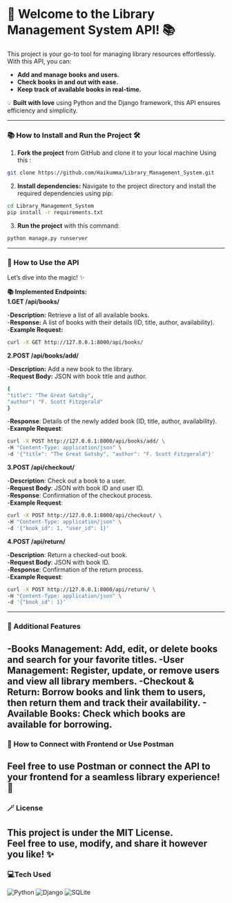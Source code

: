 # 🌸 Welcome to the Library Management System API! 📚

This project is your go-to tool for managing library resources effortlessly. With this API, you can:

- **Add and manage books and users.**
- **Check books in and out with ease.**
- **Keep track of available books in real-time.**

💡 **Built with love** using Python and the Django framework, this API ensures efficiency and simplicity. 

---

### **📚 How to Install and Run the Project 🛠️**

1. **Fork the project** from GitHub and clone it to your local machine Using this :
```bash
git clone https://github.com/Haikumma/Library_Management_System.git
```
   
2. **Install dependencies:** Navigate to the project directory and install the required dependencies using pip:
```bash 
cd Library_Management_System
pip install -r requirements.txt
```

3. **Run the project** with this command:
```bash
python manage.py runserver
```

---
### **💖 How to Use the API**

Let’s dive into the magic! ✨

 **📚 Implemented Endpoints:**<br/>
**1.GET /api/books/**
  
  -**Description:** Retrieve a list of all available books.<br/>
  -**Response:** A list of books with their details (ID, title, author, availability).<br/>
  -**Example Request:**
  
  ```bash
  curl -X GET http://127.0.0.1:8000/api/books/
  ```
**2.POST /api/books/add/**

  -**Description:** Add a new book to the library.<br/>
  -**Request Body:** JSON with book title and author.
  ```bash
  {
  "title": "The Great Gatsby",
  "author": "F. Scott Fitzgerald"
  }
```
  -**Response**: Details of the newly added book (ID, title, author, availability).<br/>
  -**Example Request**:
  ```bash
  curl -X POST http://127.0.0.1:8000/api/books/add/ \
-H "Content-Type: application/json" \
-d '{"title": "The Great Gatsby", "author": "F. Scott Fitzgerald"}'
```
**3.POST /api/checkout/**

  -**Description**: Check out a book to a user.<br/>
  -**Request Body**: JSON with book ID and user ID.<br/>
  -**Response**: Confirmation of the checkout process.<br/>
  -**Example Request**:
  
  ```bash
  curl -X POST http://127.0.0.1:8000/api/checkout/ \
-H "Content-Type: application/json" \
-d '{"book_id": 1, "user_id": 1}'
```
**4.POST /api/return/**

  -**Description**: Return a checked-out book.<br/>
  -**Request Body**: JSON with book ID.<br/>
  -**Response**: Confirmation of the return process.<br/>
  -**Example Request**:

  ```bash 
  curl -X POST http://127.0.0.1:8000/api/return/ \
-H "Content-Type: application/json" \
-d '{"book_id": 1}'
```
---
### **🌸 Additional Features**
  -**Books Management**: Add, edit, or delete books and search for your favorite titles.
  -**User Management**: Register, update, or remove users and view all library members.
  -**Checkout & Return**: Borrow books and link them to users, then return them and track their availability.
  -**Available Books**: Check which books are available for borrowing.
---
### **💖 How to Connect with Frontend or Use Postman**
Feel free to use Postman or connect the API to your frontend for a seamless library experience! 💖
---
### **🪄 License**
This project is under the **MIT License**.  
Feel free to **use**, **modify**, and **share** it however you like! ✨
---
### 💻**Tech Used**
![Python](https://img.shields.io/badge/python-3670A0?style=for-the-badge&logo=python&logoColor=ffdd54)
![Django](https://img.shields.io/badge/django-%23092E20.svg?style=for-the-badge&logo=django&logoColor=white)
![SQLite](https://img.shields.io/badge/sqlite-%2307405e.svg?style=for-the-badge&logo=sqlite&logoColor=white)
